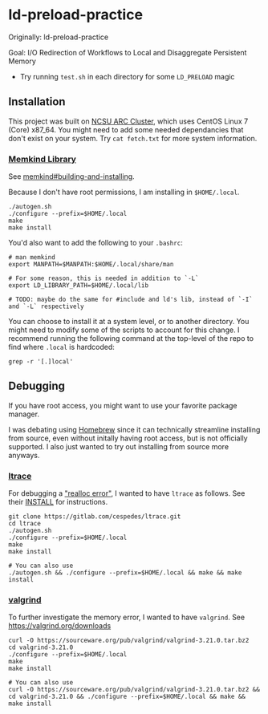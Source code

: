 # ld-preload-practice
Originally: ld-preload-practice

Goal: I/O Redirection of Workflows to Local and Disaggregate Persistent Memory

- Try running `test.sh` in each directory for some `LD_PRELOAD` magic

##  Installation
This project was built on [NCSU ARC Cluster](https://arcb.csc.ncsu.edu/~mueller/cluster/arc/), which uses CentOS Linux 7 (Core) x87_64. You might need to add some needed dependancies that don't exist on your system. Try `cat fetch.txt` for more system information.

### [Memkind Library](https://github.com/memkind/memkind)
See [memkind#building-and-installing](https://github.com/memkind/memkind#building-and-installing).

Because I don't have root permissions, I am installing in `$HOME/.local`.
```
./autogen.sh
./configure --prefix=$HOME/.local
make
make install
```

You'd also want to add the following to your `.bashrc`:
```
# man memkind
export MANPATH=$MANPATH:$HOME/.local/share/man

# For some reason, this is needed in addition to `-L`
export LD_LIBRARY_PATH=$HOME/.local/lib

# TODO: maybe do the same for #include and ld's lib, instead of `-I` and `-L` respectively
```

You can choose to install it at a system level, or to another directory. You might need to modify some of the scripts to account for this change. I recommend running the following command at the top-level of the repo to find where `.local` is hardcoded:
```
grep -r '[.]local'
```

## Debugging

If you have root access, you might want to use your favorite package manager.

I was debating using [Homebrew](https://en.wikipedia.org/wiki/Homebrew_(package_manager)) since it can technically streamline installing from source, even without initally having root access, but is not officially supported. I also just wanted to try out installing from source more anyways.

### [ltrace](https://en.wikipedia.org/wiki/Ltrace)

For debugging a ["realloc error"](https://github.com/osalbahr/ld-preload-practice/commit/f960fd33ded086b86eb7c23222dba63567f96b96), I wanted to have `ltrace` as follows. See their [INSTALL](https://gitlab.com/cespedes/ltrace/-/blob/main/INSTALL) for instructions.

```
git clone https://gitlab.com/cespedes/ltrace.git
cd ltrace
./autogen.sh
./configure --prefix=$HOME/.local
make
make install

# You can also use
./autogen.sh && ./configure --prefix=$HOME/.local && make && make install
```

### [valgrind](https://en.wikipedia.org/wiki/Valgrind)

To further investigate the memory error, I wanted to have `valgrind`. See https://valgrind.org/downloads
```
curl -O https://sourceware.org/pub/valgrind/valgrind-3.21.0.tar.bz2
cd valgrind-3.21.0
./configure --prefix=$HOME/.local
make
make install

# You can also use
curl -O https://sourceware.org/pub/valgrind/valgrind-3.21.0.tar.bz2 && cd valgrind-3.21.0 && ./configure --prefix=$HOME/.local && make && make install
```

